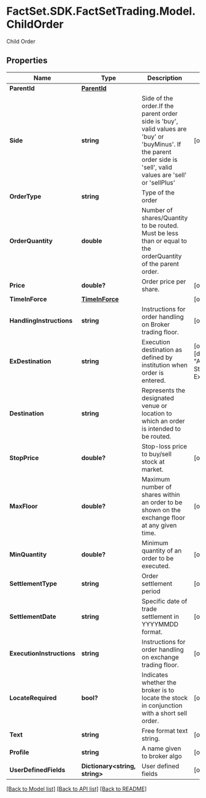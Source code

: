 # FactSet.SDK.FactSetTrading.Model.ChildOrder
Child Order

## Properties

Name | Type | Description | Notes
------------ | ------------- | ------------- | -------------
**ParentId** | [**ParentId**](ParentId.md) |  | 
**Side** | **string** | Side of the order.If the parent order side is &#39;buy&#39;, valid values are &#39;buy&#39; or &#39;buyMinus&#39;. If the parent order side is &#39;sell&#39;, valid values are &#39;sell&#39; or &#39;sellPlus&#39; | [optional] 
**OrderType** | **string** | Type of the order | 
**OrderQuantity** | **double** | Number of shares/Quantity to be routed. Must be less than or equal to the orderQuantity of the parent order. | 
**Price** | **double?** | Order price per share. | [optional] 
**TimeInForce** | [**TimeInForce**](TimeInForce.md) |  | [optional] 
**HandlingInstructions** | **string** | Instructions for order handling on Broker trading floor. | [optional] 
**ExDestination** | **string** | Execution destination as defined by institution when order is entered. | [optional] [default to "America Stock Exchange"]
**Destination** | **string** | Represents the designated venue or location to which an order is intended to be routed. | 
**StopPrice** | **double?** | Stop-loss price to buy/sell stock at market. | [optional] 
**MaxFloor** | **double?** | Maximum number of shares within an order to be shown on the exchange floor at any given time. | [optional] 
**MinQuantity** | **double?** | Minimum quantity of an order to be executed. | [optional] 
**SettlementType** | **string** | Order settlement period | [optional] 
**SettlementDate** | **string** | Specific date of trade settlement in YYYYMMDD format. | [optional] 
**ExecutionInstructions** | **string** | Instructions for order handling on exchange trading floor. | [optional] 
**LocateRequired** | **bool?** | Indicates whether the broker is to locate the stock in conjunction with a short sell order. | [optional] 
**Text** | **string** | Free format text string. | [optional] 
**Profile** | **string** | A name given to broker algo | [optional] 
**UserDefinedFields** | **Dictionary&lt;string, string&gt;** | User defined fields | [optional] 

[[Back to Model list]](../README.md#documentation-for-models) [[Back to API list]](../README.md#documentation-for-api-endpoints) [[Back to README]](../README.md)

